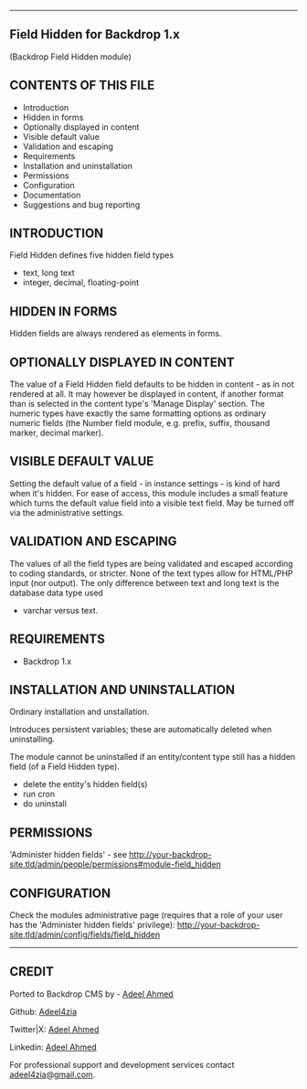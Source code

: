 -------------------------------------------------------------------------------
 Field Hidden for Backdrop 1.x
-------------------------------------------------------------------------------

(Backdrop Field Hidden module)

CONTENTS OF THIS FILE
---------------------

 * Introduction
 * Hidden in forms
 * Optionally displayed in content
 * Visible default value
 * Validation and escaping
 * Requirements
 * Installation and uninstallation
 * Permissions
 * Configuration
 * Documentation
 * Suggestions and bug reporting

INTRODUCTION
------------

Field Hidden defines five hidden field types
 * text, long text
 * integer, decimal, floating-point
 
HIDDEN IN FORMS
---------------

Hidden fields are always rendered as <input type="hidden" /> elements in forms.

OPTIONALLY DISPLAYED IN CONTENT
-------------------------------

The value of a Field Hidden field defaults to be hidden in content - as in not
rendered at all.
It may however be displayed in content, if another format than <Hidden> is
selected in the content type's 'Manage Display' section.
The numeric types have exactly the same formatting options as ordinary numeric
fields (the Number field module, e.g. prefix, suffix, thousand marker, decimal
marker).

VISIBLE DEFAULT VALUE
---------------------

Setting the default value of a field - in instance settings - is kind of hard
when it's hidden.
For ease of access, this module includes a small feature which turns the
default value field into a visible text field. May be turned off via the
administrative settings.

VALIDATION AND ESCAPING
-----------------------

The values of all the field types are being validated and escaped according
to coding standards, or stricter.
None of the text types allow for HTML/PHP input (nor output).
The only difference between text and long text is the database data type used
- varchar versus text.

REQUIREMENTS
------------

 * Backdrop 1.x
 
INSTALLATION AND UNINSTALLATION
-------------------------------

Ordinary installation and unstallation.

Introduces persistent variables; these are automatically deleted when
uninstalling.

The module cannot be uninstalled if an entity/content type still has a
hidden field (of a Field Hidden type).
 * delete the entity's hidden field(s)
 * run cron
 * do uninstall

PERMISSIONS
-----------

'Administer hidden fields' - see
http://your-backdrop-site.tld/admin/people/permissions#module-field_hidden

CONFIGURATION
-------------

Check the modules administrative page (requires that a role of your user
has the 'Administer hidden fields' privilege):
http://your-backdrop-site.tld/admin/config/fields/field_hidden

-----------------------------------------------------------------------------
CREDIT
-----------------------------------------------------------------------------
Ported to Backdrop CMS by - [Adeel Ahmed](https://github.com/adeel4zia)

Github:   [Adeel4zia](https://github.com/adeel4zia)

Twitter|X: [Adeel Ahmed](https://x.com/adeel4zia)

Linkedin:  [Adeel Ahmed](https://www.linkedin.com/in/adeel4zia)
 
For professional support and development services contact adeel4zia@gmail.com.
